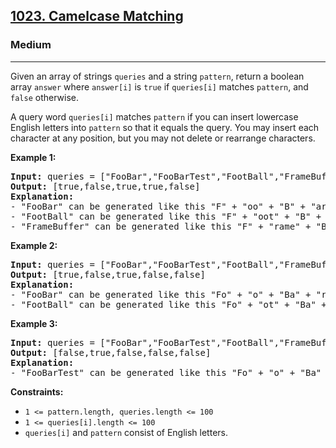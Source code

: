 <h2><a href="https://leetcode.com/problems/camelcase-matching">1023. Camelcase Matching</a></h2>
<h3>Medium</h3>
<hr>
<p>Given an array of strings <code>queries</code> and a string <code>pattern</code>, return a boolean array <code>answer</code> where <code>answer[i]</code> is <code>true</code> if <code>queries[i]</code> matches <code>pattern</code>, and <code>false</code> otherwise.</p>

<p>A query word <code>queries[i]</code> matches <code>pattern</code> if you can insert lowercase English letters into <code>pattern</code> so that it equals the query. You may insert each character at any position, but you may not delete or rearrange characters.</p>

<p><strong>Example 1:</strong></p>
<pre>
<strong>Input:</strong> queries = ["FooBar","FooBarTest","FootBall","FrameBuffer","ForceFeedBack"], pattern = "FB"
<strong>Output:</strong> [true,false,true,true,false]
<strong>Explanation:</strong> 
- "FooBar" can be generated like this "F" + "oo" + "B" + "ar".
- "FootBall" can be generated like this "F" + "oot" + "B" + "all".
- "FrameBuffer" can be generated like this "F" + "rame" + "B" + "uffer".
</pre>

<p><strong>Example 2:</strong></p>
<pre>
<strong>Input:</strong> queries = ["FooBar","FooBarTest","FootBall","FrameBuffer","ForceFeedBack"], pattern = "FoBa"
<strong>Output:</strong> [true,false,true,false,false]
<strong>Explanation:</strong> 
- "FooBar" can be generated like this "Fo" + "o" + "Ba" + "r".
- "FootBall" can be generated like this "Fo" + "ot" + "Ba" + "ll".
</pre>

<p><strong>Example 3:</strong></p>
<pre>
<strong>Input:</strong> queries = ["FooBar","FooBarTest","FootBall","FrameBuffer","ForceFeedBack"], pattern = "FoBaT"
<strong>Output:</strong> [false,true,false,false,false]
<strong>Explanation:</strong> 
- "FooBarTest" can be generated like this "Fo" + "o" + "Ba" + "r" + "T" + "est".
</pre>

<p><strong>Constraints:</strong></p>
<ul>
<li><code>1 <= pattern.length, queries.length <= 100</code></li>
<li><code>1 <= queries[i].length <= 100</code></li>
<li><code>queries[i]</code> and <code>pattern</code> consist of English letters.</li>
</ul>
